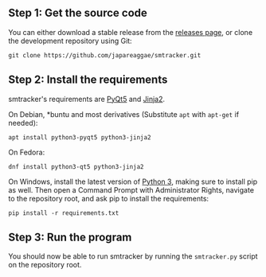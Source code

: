 Step 1: Get the source code
-----

You can either download a stable release from the [releases page][rels],
or clone the development repository using Git:

`git clone https://github.com/japareaggae/smtracker.git`

Step 2: Install the requirements
-----

smtracker's requirements are [PyQt5][pyqt5] and [Jinja2][jinja2].

On Debian, \*buntu and most derivatives (Substitute `apt` with
`apt-get` if needed):

`apt install python3-pyqt5 python3-jinja2`

On Fedora:

`dnf install python3-qt5 python3-jinja2`

On Windows, install the latest version of [Python 3][pywin], making
sure to install pip as well. Then open a Command Prompt with
Administrator Rights, navigate to the repository root, and ask pip
to install the requirements:

`pip install -r requirements.txt`

Step 3: Run the program
-----

You should now be able to run smtracker by running the `smtracker.py`
script on the repository root.

[rels]: https://github.com/japareaggae/smtracker/releases
[pyqt5]: https://www.riverbankcomputing.com/software/pyqt/intro
[jinja2]: http://jinja.pocoo.org/
[pywin]: https://www.python.org/downloads/windows/
[pyqt5-d]: https://riverbankcomputing.com/software/pyqt/download5

